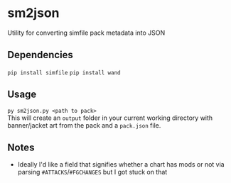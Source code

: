 # sm2json
Utility for converting simfile pack metadata into JSON  

## Dependencies  
`pip install simfile` 
`pip install wand` 

## Usage  
`py sm2json.py <path to pack>`  
This will create an `output` folder in your current working directory with banner/jacket art from the pack and a `pack.json` file.

## Notes  
- Ideally I'd like a field that signifies whether a chart has mods or not via parsing `#ATTACKS`/`#FGCHANGES` but I got stuck on that